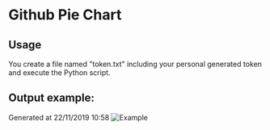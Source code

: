 # Github Pie Chart

## Usage

You create a file named "token.txt" including your personal generated token and execute the Python script.

## Output example:

Generated at 22/11/2019 10:58
![Example](https://raw.githubusercontent.com/Educorreia932/Github-Pie-Chart/master/Figure.png)
